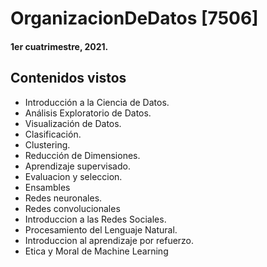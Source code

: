 # OrganizacionDeDatos [7506]
#### 1er cuatrimestre, 2021.

## Contenidos vistos
* Introducción a la Ciencia de Datos.
* Análisis Exploratorio de Datos.
* Visualización de Datos.
* Clasificación.
* Clustering.
* Reducción de Dimensiones.
* Aprendizaje supervisado.
* Evaluacion y seleccion.
* Ensambles
* Redes neuronales.
* Redes convolucionales
* Introduccion a las Redes Sociales.
* Procesamiento del Lenguaje Natural.
* Introduccion al aprendizaje por refuerzo.
* Etica y Moral de Machine Learning
